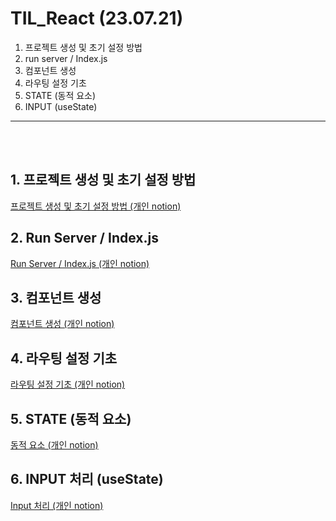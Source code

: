 # TIL_React (23.07.21)
   1. 프로젝트 생성 및 초기 설정 방법
   2. run server / Index.js
   3. 컴포넌트 생성 
   4. 라우팅 설정 기초
   5. STATE (동적 요소)
   6. INPUT (useState)

---
<br><br>

## 1. 프로젝트 생성 및 초기 설정 방법
[프로젝트 생성 및 초기 설정 방법 (개인 notion)](https://www.notion.so/npm-start-c1ff207e68954bdb8cb684e5c5fa2cf3?pvs=4)

## 2. Run Server / Index.js
[Run Server / Index.js (개인 notion)](https://www.notion.so/_2-ed634b893a694c64b89053c4a193aef9?pvs=4)

## 3. 컴포넌트 생성 
[컴포넌트 생성 (개인 notion)](https://www.notion.so/643a3db323a4411397b4c50ef900a9d4?pvs=4)

## 4. 라우팅 설정 기초
[라우팅 설정 기초 (개인 notion)](https://www.notion.so/077c345e1b1f45a6b8d3ec44b93c7637?pvs=4)

## 5. STATE (동적 요소)
[동적 요소 (개인 notion)](https://www.notion.so/STATE-80ab575fb11b4255b198f4e14248b70d?pvs=4)

## 6. INPUT 처리 (useState)
[Input 처리 (개인 notion)](https://www.notion.so/INPUT-f5e827969bf94f0fa59beb2c9df005d7?pvs=4)